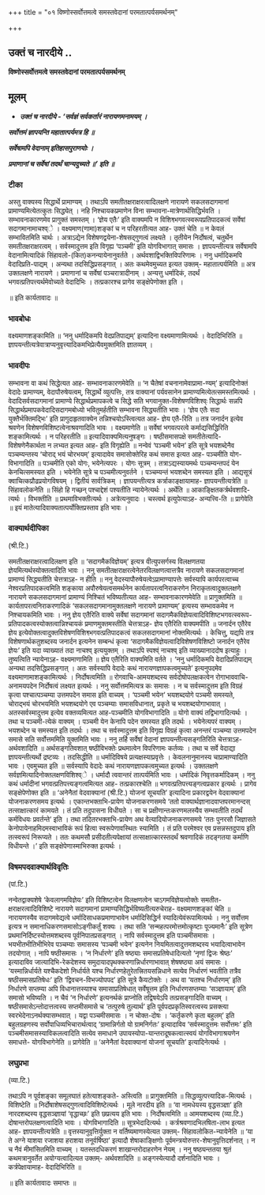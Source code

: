 +++
title = "०१ विष्णोस्सर्वोत्तमत्वे समस्तवेदानां परमतात्पर्यसमर्थनम्"

+++


## उक्तं च नारदीये ..

**विष्णोस्सर्वोत्तमत्वे समस्तवेदानां परमतात्पर्यसमर्थनम्**

## **मूलम्** 

- ***उक्तं च नारदीये - ‘सर्वज्ञं सर्वकर्तारं नारायणमनामयम् ।***

***सर्वोत्तमं ज्ञापयन्ति महातात्पर्यमत्र हि ॥***

***सर्वेषामपि वेदानाम् इतिहासपुराणयोः ।***

***प्रमाणानां च सर्वेषां तदर्थं चान्यदुच्यते ॥’ इति ॥***

### **टीका** 

अस्तु वाक्यस्य सिद्धार्थे प्रामाण्यम् । तथाऽपि समतीतक्षराक्षरत्वादिलक्षणे नारायणे सकलसदागमानां प्रामाण्यमित्येतत्कुतः सिद्ध्येत् । नहि निश्चायकप्रमाणेन विना सम्भावना-मात्रेणार्थसिद्धिर्भवति । सम्भावनाकारणमेव प्रागुक्तं समस्तम् । ‘ज्ञेय एतैः’ इति वाक्यमपि न विशिश्व्भगवत्स्वरूपप्रतिपादकत्वं सर्वेषां सदागमानामाचश्व्े । वक्ष्यमाण(णामा)शङ्कां च न परिहरतीत्यत आह- उक्तं चेति ॥ न केवलं सम्भावितमिति चार्थः । अत्राऽद्येन विशेषणद्वयेना-शेषसद्गुणत्वं लक्ष्यते । तृतीयेन निर्दोषत्वं, चतुर्थेन समतीतक्षराक्षरत्वम् । सर्वस्मादुत्तम इति विगृह्य ‘पञ्चमी’ इति योगविभागात् समासः । ज्ञापयन्तीत्यत्र सर्वेषामपि वेदानामित्यादिकं सिंहावलो-(कित)कनन्यायेनानुवर्तते । अर्थवशाद्विभक्तिविपरिणामः । ननु धर्मादिकमपि वेदादिप्रति-पाद्यम् । अन्यथा तदसिद्धिप्रसङ्गात् । अतः कथमेवमुच्यत इत्यत उक्तम्- महातात्पर्यमिति ॥ अत्र उक्तलक्षणे नारायणे । प्रमाणानां च सर्वेषां पञ्चरात्रादीनाम् । अन्यत्तु धर्मादिकं, तदर्थं भगवत्प्रतिपत्त्यर्थमेवोच्यते वेदादिभिः । तत्प्रकारश्च प्रागेव सङ्क्षेपेणोक्त इति ।

॥ इति कार्यतावादः ॥

### **भावबोधः** 

वक्ष्यमाणशङ्कामिति ॥ ‘ननु धर्मादिकमपि वेदप्रतिपाद्यम्’ इत्यादिना वक्ष्यमाणामित्यर्थः । वेदादिभिरिति ॥ ज्ञापयन्तीत्यत्रेवात्राप्यनुवृत्त्यादिकमभिप्रेत्यैवमुक्तमिति ज्ञातव्यम् ।

### **भावदीपः** 

सम्भावना वा कथं सिद्धेत्यत आह- सम्भावनाकारणमेवेति ॥ ‘न चैतेषां वचनानामेवाप्रामा-ण्यम्’ इत्यादिनोक्तं वेदादेः प्रामाण्यम्, वेदापौरुषेयत्वम्, सिद्धार्थे व्युत्पत्तिः, तत्र वाक्यानां पर्यवसानेन प्रामाण्यमित्येतत्समस्तमित्यर्थः । वेदादिसर्वसदागमानां प्रामाण्ये सिद्धार्थप्रमापकत्वे च सिद्धे सति भगवानुक्त-विशेषणविशिश्व्ः सिद्धार्थः सन्नपि सिद्धार्थप्रमापकवेदादिसदागमबोध्यो भवितुमर्हतीति सम्भावना सिद्ध्यतीति भावः । ‘ज्ञेय एतैः सदा युक्तैर्भक्तिमद्भिः’ इति प्रागुदाहृतवाक्येन तन्निश्चयोऽस्त्वित्यत आह- ज्ञेय एतै-रिति ॥ तत्र जनार्दन इत्येव श्रवणेन विशेषणविशिष्टत्वेनाश्रवणादिति भावः । वक्ष्यमाणेति ॥ सर्वेषां भगवत्परत्वे कर्माद्यसिद्धिरिति शङ्कामित्यर्थः । न परिहरतीति ॥ इत्यादिवाक्यमित्यनुषङ्गः । षष्ठीसमासपक्षे समतीतेत्यादि-विशेषणेनैकार्थता न लभ्यत इत्यत आह- इति विगृह्येति ॥ नन्वेवं ‘पञ्चमी भयेन’ इति सूत्रे भयशब्देनैव पञ्चम्यन्तस्य ‘चोराद् भयं चोरभयम्’ इत्यादावेव समासोक्तेरिह कथं समास इत्यत आह- पञ्चमीति योग-विभागादिति ॥ पञ्चमीति एको योगः, भयेनेत्यपरः । योगः सूत्रम् । तत्राऽद्यस्यायमर्थः पञ्चम्यन्तपदं येन केनचित्समस्यत इति । भयेनेति सूत्रे च पञ्चमीत्यनुवर्तने । पञ्चम्यन्तं भयशब्देन समस्यत इति । आद्यसूत्रं क्वाचित्कप्रौढप्रयोगविषयम् । द्वितीयं सार्वत्रिकम् । ज्ञापयन्तीत्यत्र कर्त्राकाङ्क्षायामाह- ज्ञापयन्तीत्यत्रेति ॥ सिंहावलोकनेति ॥ सिंहो हि गच्छन् पश्चाद्देशं पश्यतीति न्यायेनेत्यर्थः । अर्थेति ॥ आकाङ्क्षितकर्त्रर्थवशादि-त्यर्थः । विभक्तीति ॥ प्रथमाविभक्तीत्यर्थः । अत्रेत्यनुवादः । चस्त्वर्थ इत्युपेत्याऽह- अन्यत्त्वि-ति ॥ प्रागेवेति ॥ इयं मातेत्यादिवाक्यतात्पर्योक्तिप्रस्ताव इति भावः ।

### **वाक्यार्थदीपिका**

(श्री.टि.)

समतीतक्षराक्षरत्वादिलक्षण इति ॥ ‘सदागमैकविज्ञेयम्’ इत्यत्र वीत्युपसर्गस्य विलक्षणतया ज्ञेयमित्यर्थस्योक्तत्वादिति भावः । ननु समतीतक्षराक्षरत्वेनेतरविलक्षणत्वात्तत्रैव नारायणे सकलसदागमानां प्रामाण्यं सिद्ध्यतीति चेत्तत्राऽह- न हीति ॥ ननु वेदस्यापौरुषेयत्वेऽप्रामाण्यापत्तेः सर्वस्यापि कार्यपरत्वाच्च नेश्वरप्रतिपादकत्वमिति शङ्काया अपौरुषेयत्वसमर्थनेन कार्यतापरत्वनिराकरणेन निराकृतत्वादुक्तलक्षणे नारायणे सकलसदागमानां प्रामाण्यं निश्चितं भविष्यतीत्यत आह- सम्भावनाकारणमेवेति ॥ प्रागुक्तमिति ॥ कार्यतापरत्वनिराकरणादिकं ‘सकलसदागमानामुक्तलक्षणे नारायणे प्रामाण्यम्’ इत्यस्य सम्भावकमेव न निश्चायकमिति भावः । ननु ज्ञेय एतैरिति वाक्ये सर्वेषां सदागमानां सदागमैकविज्ञेयत्वादिविशिष्टभगवत्स्वरूप-प्रतिपादकत्वस्योक्तत्वान्निश्चायकं प्रमाणमुक्तमस्तीति चेत्तत्राऽह- ज्ञेय एतैरिति वाक्यमपीति ॥ जनार्दन एतैरेव ज्ञेय इत्येवोक्तत्वादुक्तविशेषणविशिश्व्भगवत्प्रतिपादकत्वं सकलसदागमानां नोक्तमित्यर्थः । केचित्तु, यद्यपि तत्र विशेषणार्थकतुशब्दस्य जनार्दन इत्यनेन सम्बन्धं कृत्वा ‘सदागमैकविज्ञेयत्वादिविशेषणविशिष्टो जनार्दन एतैरेव ज्ञेयः’ इति यदा व्याख्यातं तदा नाचश्व् इत्ययुक्तम् । तथाऽपि स्पश्व्ं नाचश्व् इति व्याख्यानाददोष इत्याहुः । तुष्यत्विति न्यायेनाऽह- वक्ष्यमाणामिति ॥ ज्ञेय एतैरिति वाक्यमिति वर्तते । ‘ननु धर्मादिकमपि वेदादिप्रतिपाद्यम् अन्यथा तदसिद्धिप्रसङ्गात् । अतः सर्वस्यापि वेदादेः कथं नारायणज्ञापकत्वमुच्यते’ इत्यनुपदमेव वक्ष्यमाणामाशङ्कामित्यर्थः । निर्दोषत्वमिति ॥ रोगवाचि-आमयशब्दस्य सर्वदोषोपलक्षकत्वेन रोगाभाववाचि- अनामयपदेन निर्दोषत्वं लक्ष्यत इत्यर्थः । ननु सर्वोत्तममित्यत्र कः समासः । न च सर्वस्मादुत्तम इति विग्रहं कृत्वा पश्चात्पञ्चम्या उत्तमपदेन समास इति वाच्यम् । ‘पञ्चमी भयेन’ भयशब्दयोगे पञ्चमी समस्यते, चोराद्भयं चोरभयमिति भयशब्दयोगे एव पञ्चम्याः समासविधानात्, प्रकृते च भयशब्दयोगाभावात् । अतस्सर्वस्मादुत्तम इत्येव वक्तव्यमित्यत आह-पञ्चमीति योगविभागादिति ॥ योगो वाक्यं तद्विभागादित्यर्थः । तथा च पञ्चमी-त्येकं वाक्यम् । पञ्चमी येन केनापि पदेन समस्यत इति तदर्थः । भयेनेत्यपरं वाक्यम् । भयशब्देन च समस्यत इति तदर्थः । तथा च सर्वस्मादुत्तम इति विगृह्य विग्रहं कृत्वा अनन्तरं पञ्चम्या उत्तमपदेन समासे सति सर्वोत्तममिति युक्तमिति भावः । ननु तर्हि सर्वेषां वेदानां ज्ञापयन्तीत्यसङ्गतिरिति चेत्तत्राऽह- अर्थवशादिति ॥ अर्थसङ्गतिवशात् षष्ठीविभक्तेः प्रथमात्वेन विपरिणामः कर्तव्यः । तथा च सर्वे वेदाद्या ज्ञापयन्तीत्यर्थो द्रष्टव्यः । तदसिद्धीति ॥ धर्मादिविषये प्रत्यक्षस्याप्रवृत्तेः । केवलनानुमानस्य चाप्रामाण्यादिति भावः । एवमुच्यत इति ॥ सर्वस्यापि वेदादेः कथं नारायणज्ञापकत्वमुच्यत इत्यर्थः । उक्तलक्षणे सर्वज्ञमित्यादिनोक्तलक्षणविशिश्व्े । धर्मादौ त्ववान्तरं तात्पर्यमिति भावः । धर्मादिकं निवृत्तकर्मादिकम् । ननु कथं धर्मादीनां भगवत्प्रतिपत्त्यङ्गत्वमित्यत आह- तत्प्रकारश्चेति ॥ भगवत्प्रतिपत्त्यङ्गत्वप्रकार इत्यर्थः । प्रागेव सङ्क्षेपेणोक्त इति ॥ ‘अनेनैतां वेदवाक्यानां (श्री.टि.) योजनां सूचयति’ इत्यादिना प्रकारद्वयेन वेदवाक्यानां योजनाकरणसमय इत्यर्थः । एकान्तभक्ताभि-प्रायेण योजनाकरणसमये ‘ततो वाक्यार्थज्ञानादवाप्तपरमानन्दस् तत्साक्षात्कारं कामयते । तं प्रति तदुपासना विधीयते । सा च प्रक्षीणान्तःकरणमलस्यैव सम्भवतीति तदर्थं कर्मविधयः प्रवर्तन्ते’ इति । तथा तदितरभक्ताभि-प्रायेण अथ वेत्यादियोजनाकरणसमये ‘ततः पुनरसौ जिज्ञासते केनोपायेनाहमिदमस्वाभाविकं रूपं हित्वा स्वरूपेणावस्थितः स्यामिति । तं प्रति परमेश्वर एव प्रसन्नस्तदुपाय इति तत्स्वरूपं निरूप्यते । ततः कथमसौ प्रसीदतीत्यपेक्षायां तत्साक्षात्कारस्तदर्थं श्रवणादिकं तदङ्गतया कर्माणि विधीयन्ते ।’ इति सङ्क्षेपेणास्माभिरुक्त इत्यर्थः ।

### **विषमपदवाक्यार्थविवृतिः**

(पां.टि.)

नन्वेतद्वाक्यशेषे ‘केवलागमविज्ञेयः’ इति विशिष्टत्वेन विलक्षणत्वेन चाऽगमविज्ञेयत्वोक्तेः समतीत-क्षराक्षरत्वादिविशिष्टे नारायणे सदागमानां प्रामाण्यसिद्धिर्भविष्यतीत्यरुचेराह- वक्ष्यमाणशङ्कां चेति ॥ नारायणस्यैव सदागमवेद्यत्वे धर्मादिसाधकप्रमाणाभावेन धर्मादिसिद्धिर्न स्यादित्येवंरूपामित्यर्थः । ननु सर्वोत्तम इत्यत्र न समानाधिकरणसमासोऽङ्गीकर्तुं शक्यः । तथा सति ‘सन्महत्परमोत्तमोत्कृष्टाः पूज्यमानैः’ इति सूत्रेण प्रथमानिर्दिष्टस्योत्तमशब्दस्य पूर्वनिपातप्रसङ्गात् । नापि सर्वस्मादुत्तम इति पञ्चमीसमासः । भयभीतभीतिभीभिरेव पञ्चम्याः समासस्य ‘पञ्चमी भयेन’ इत्यनेन नियमितत्वादुत्तमशब्दस्य भयादित्वाभावेन तदयोगात् । नापि षष्ठीसमासः । ‘न निर्धारणे’ इति षष्ठ्याः समासप्रतिषेधादित्यतो ‘नृणां द्विजः श्रेष्ठः’ इत्यादाविव जात्यादिभि-रेकदेशस्य समुदायादपृथक्करणान्निर्धारणाभावात् शेषषष्ठ्या अयं समासः । ‘यस्मान्निर्धार्यते यश्चैकदेशो निर्धार्यते यश्च निर्धारणहेतुरेतत्त्रितयसन्निधाने सत्येव निर्धारणं भवतीति तत्रैव षष्ठीसमासप्रतिषेधः’ इति ‘द्विवचन-विभज्योपपद’ इति सूत्रे कैयटोक्तेः । अथ वा ‘यतश्च निर्धारणम्’ इति निर्धारणे सप्तम्या अपि विधानात्तस्याश्च समासाप्रतिषेधात् सर्वेषूत्तम इति निर्धारणसप्तम्याः ‘सञ्ज्ञायाम्’ इति समासो भविष्यति । न चैवं ‘न निर्धारणे’ इत्यनर्थकं प्राप्नोति तद्विषयेऽपि तत्प्रसङ्गादिति वाच्यम् । षष्ठीसमासेऽन्तोदात्तत्वस्य सप्तमीसमासे च ‘तत्पुरुषे तुल्यार्थ’ इति पूर्वपदप्रकृतिस्वरत्वस्य प्रसक्त्या स्वरभेदेनाऽनर्थक्यासम्भवात् । यद्वा पञ्चमीसमासः । न चोक्त-दोषः । ‘कर्तृकरणे कृता बहुलम्’ इति बहुलग्रहणस्य सर्वोपाधिव्यभिचारार्थत्वाद् ‘ग्रामान्निर्गतो यो ग्रामनिर्गतः’ इत्यादाविव ‘सर्वस्मादुत्तमः सर्वोत्तमः’ इति पञ्चमीसमासस्याविकलत्वादिति सत्येव समाधाने उपायस्योपा-यान्तरादूषकत्वात्स्वयं योगविभागाश्रयणेन समाधत्ते- योगविभागेनेति ॥ प्रागेवेति ॥ ‘अनेनैतां वेदवाक्यानां योजनां सूचयति’ इत्यादिनेत्यर्थः ।

### **लघुप्रभा**

(व्या.टि.)

तथाऽपि न पूर्वशङ्का समूलघातं हतेत्याशङ्कते- अस्त्विति ॥ प्रागुक्तमिति ॥ सिद्धव्युत्पत्त्यादिक-मित्यर्थः । विशिष्टेति ॥ निर्दोषाशेषसद्गुणत्वादिविशिष्टेत्यर्थः । मूले नारदीय इति ॥ ‘वा नामधेयस्य वृद्धसञ्ज्ञा’ इति नारदशब्दस्य वृद्धसञ्ज्ञायां ‘वृद्धाच्छः’ इति छप्रत्यय इति भावः । निर्दोषत्वमिति ॥ आमयशब्दस्य (व्या.टि.) दोषान्तरोपलक्षणत्वादिति भावः । योगविभागादिति ॥ सूत्रभेदादित्यर्थः । कर्त्रश्रवणादभिलषिता-लाभ इत्यत आह- ज्ञापयन्तीत्यत्रेति ॥ वृत्तस्यानुवृत्तिर्युक्ता न वर्तिष्यमाणस्येत्यत उक्तम्- सिंहावलोकित-न्यायेनेति ॥ ‘या ते अग्ने याशया रजाशया हराशया तनूर्वर्षिष्ठा’ इत्यादौ शेषाकाङ्क्षिणोः
पूर्वमन्त्रयोरुत्तर-शेषानुवृत्तिदर्शनात् । न च नैवं मीमांसितमिति वाच्यम् । यतस्तदधिकरणं शाखान्तरोदाहरणेन नेयम् । ननु षष्ठ्यन्ततया श्रुतं कथमत्रानुवर्तेत अयोग्यत्वादित्यत उक्तम्- अर्थवशादिति ॥ अङ्गस्येत्यादौ दर्शनादिति भावः । कर्त्रपेक्षायामाह- वेदादिभिरिति ॥

॥ इति कार्यतावादः समाप्तः ॥





